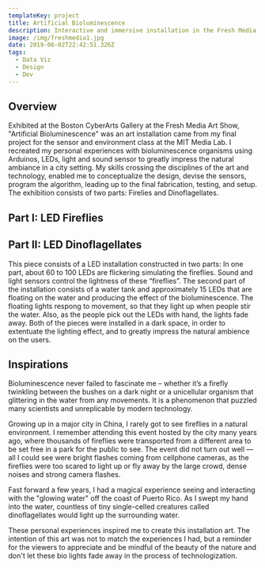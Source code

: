 ```yaml
---
templateKey: project
title: Artificial Bioluminescence
description: Interactive and immersive installation in the Fresh Media Show
image: /img/freshmedia1.jpg
date: 2019-06-02T22:42:51.326Z
tags:
  - Data Viz
  - Design
  - Dev
---
```

## Overview

Exhibited at the Boston CyberArts Gallery at the Fresh Media Art Show, "Artificial Bioluminescence" was an art installation came from my final project for the sensor and environment class at the MIT Media Lab. I recreated my personal experiences with bioluminescence organisms using Arduinos, LEDs, light and sound sensor to greatly impress the natural ambiance in a city setting. My skills crossing the disciplines of the art and technology, enabled me to conceptualize the design, devise the sensors, program the algorithm, leading up to the final fabrication, testing, and setup. The exhibition consists of two parts: Firelies and Dinoflagellates.


## Part I: LED Fireflies
<lightbox col='3'>
    <rehype-image src="freshmedia-fireflies-setup.jpg" text="text"></rehype-image>
    <rehype-image src="freshmedia-arduino_fireflies.jpg" text="text"></rehype-image>
</lightbox>

## Part II: LED Dinoflagellates

This piece consists of a LED installation constructed in two parts: In one part, about 60 to 100 LEDs are flickering simulating the fireflies. Sound and light sensors control the lightness of these “fireflies”. The second part of the installation consists of a water tank and approximately 15 LEDs that are floating on the water and producing the effect of the bioluminescence. The floating lights respong to movement, so that they light up when people stir the water. Also, as the people pick out the LEDs with hand, the lights fade away. Both of the pieces were installed in a dark space, in order to extentuate the lighting effect, and to greatly impress the natural ambience on the users.

<lightbox col='4'>
    <rehype-image src="freshmedia-dino_design-01.jpg" text="text"></rehype-image>
    <rehype-image src="freshmedia-dino_design-02.jpg" text="text"></rehype-image>
    <rehype-image src="freshmedia-dino_design-03.jpg" text="text"></rehype-image>
    <rehype-image src="freshmedia-dino_design-04.jpg" text="text"></rehype-image>
</lightbox>



## Inspirations

Bioluminescence never failed to fascinate me – whether it’s a firefly twinkling between the bushes on a dark night or a unicellular organism that glittering in the water from any movements. It is a phenomenon that puzzled many scientists and unreplicable by modern technology.  

Growing up in a major city in China, I rarely got to see fireflies in a natural environment. I remember attending this event hosted by the city many years ago, where thousands of fireflies were transported from a different area to be set free in a park for the public to see. The event did not turn out well — all I could see were bright flashes coming from cellphone cameras, as the fireflies were too scared to light up or fly away by the large crowd, dense noises and strong camera flashes.

Fast forward a few years, I had a magical experience seeing and interacting with the "glowing water" off the coast of Puerto Rico. As I swept my hand into the water, countless of tiny single-celled creatures called dinoflagellates would light up the surrounding water. 

These personal experiences inspired me to create this installation art. The intention of this art was not to match the experiences I had, but a reminder for the viewers to appreciate and be mindful of the beauty of the nature and don't let these bio lights fade away in the process of technologization.